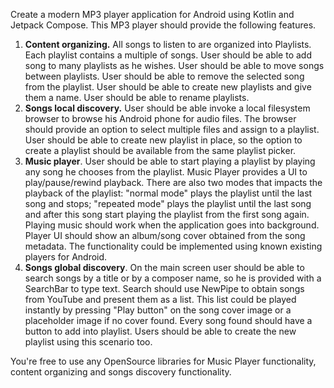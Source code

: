Create a modern MP3 player application for Android using Kotlin and Jetpack Compose.
This MP3 player should provide the following features.

1. **Content organizing.** All songs to listen to are organized into Playlists. Each playlist contains a multiple of songs. User should be able to add song to many playlists as he wishes. User should be able to move songs between playlists. User should be able to remove the selected song from the playlist. User should be able to create new playlists and give them a name. User should be able to rename playlists. 
2. **Songs local discovery.**  User should be able invoke a local filesystem browser to browse his Android phone for audio files. The browser should provide an option to select multiple files and assign to a playlist. User should be able to create new playlist in place, so the option to create a playlist should be available from the same playlist picker.
3. **Music player**. User should be able to start playing a playlist by playing any song he chooses from the playlist. Music Player provides a UI to play/pause/rewind playback. There are also two modes that impacts the playback of the playlist: "normal mode" plays the playlist until the last song and stops; "repeated mode" plays the playlist until the last song and after this song start playing the playlist from the first song again. Playing music should work when the application goes into background. Player UI should show an album/song cover obtained from the song metadata. The functionality could be implemented using known existing players for Android.
4. **Songs global discovery**. On the main screen user should be able to search songs by a title or by a composer name, so he is provided with a SearchBar to type text. Search should use NewPipe to obtain songs from YouTube and present them as a list. This list could be played instantly by pressing "Play button" on the song cover image or a placeholder image if no cover found. Every song found should have a button to add into playlist. Users should be able to create the new playlist using this scenario too.

You're free to use any OpenSource libraries for Music Player functionality, content organizing and songs discovery functionality.

